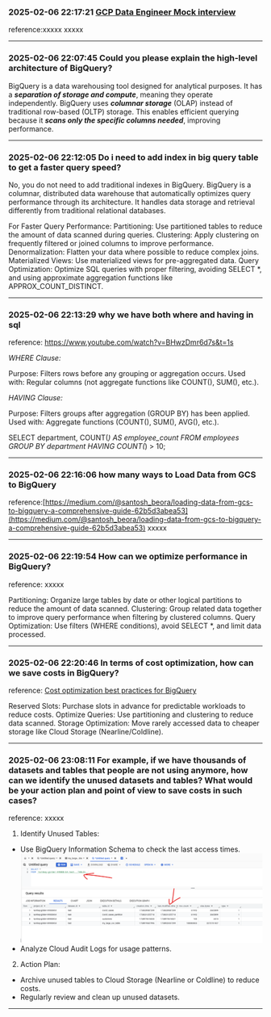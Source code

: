 
### 2025-02-06 22:17:21 [GCP Data Engineer Mock interview](https://www.youtube.com/watch?v=qZwffdeu1sY)
reference:xxxxx
xxxxx
_______________________________________________________________
### 2025-02-06 22:07:45 Could you please explain the high-level architecture of BigQuery?
BigQuery is a data warehousing tool designed for analytical purposes. It has a ***separation of storage and compute***, meaning they operate independently. BigQuery uses ***columnar storage*** (OLAP) instead of traditional row-based (OLTP) storage. This enables efficient querying because it ***scans only the specific columns needed***, improving performance.
_______________________________________________________________
### 2025-02-06 22:12:05 Do i need to add index in big query table to get a faster query speed?
No, you do not need to add traditional indexes in BigQuery. BigQuery is a columnar, distributed data warehouse that automatically optimizes query performance through its architecture. It handles data storage and retrieval differently from traditional relational databases.

For Faster Query Performance:
Partitioning: Use partitioned tables to reduce the amount of data scanned during queries.
Clustering: Apply clustering on frequently filtered or joined columns to improve performance.
Denormalization: Flatten your data where possible to reduce complex joins.
Materialized Views: Use materialized views for pre-aggregated data.
Query Optimization: Optimize SQL queries with proper filtering, avoiding SELECT *, and using approximate aggregation functions like APPROX_COUNT_DISTINCT.
_______________________________________________________________
### 2025-02-06 22:13:29 why we have both where and having in sql
reference: https://www.youtube.com/watch?v=BHwzDmr6d7s&t=1s

*WHERE Clause:*

Purpose: Filters rows before any grouping or aggregation occurs.
Used with: Regular columns (not aggregate functions like COUNT(), SUM(), etc.).

*HAVING Clause:*

Purpose: Filters groups after aggregation (GROUP BY) has been applied.
Used with: Aggregate functions (COUNT(), SUM(), AVG(), etc.).

SELECT department, COUNT(*) AS employee_count
FROM employees
GROUP BY department
HAVING COUNT(*) > 10;
_______________________________________________________________
### 2025-02-06 22:16:06 how many ways to Load Data from GCS to BigQuery
reference:[https://medium.com/@santosh_beora/loading-data-from-gcs-to-bigquery-a-comprehensive-guide-62b5d3abea53](https://medium.com/@santosh_beora/loading-data-from-gcs-to-bigquery-a-comprehensive-guide-62b5d3abea53)
xxxxx
_______________________________________________________________
### 2025-02-06 22:19:54 How can we optimize performance in BigQuery?
reference: xxxxx

Partitioning: Organize large tables by date or other logical partitions to reduce the amount of data scanned.
Clustering: Group related data together to improve query performance when filtering by clustered columns.
Query Optimization: Use filters (WHERE conditions), avoid SELECT *, and limit data processed.
_______________________________________________________________
### 2025-02-06 22:20:46 In terms of cost optimization, how can we save costs in BigQuery?
reference: [Cost optimization best practices for BigQuery](https://www.youtube.com/watch?v=cZgTavxWO2k)

Reserved Slots: Purchase slots in advance for predictable workloads to reduce costs.
Optimize Queries: Use partitioning and clustering to reduce data scanned.
Storage Optimization: Move rarely accessed data to cheaper storage like Cloud Storage (Nearline/Coldline).
_______________________________________________________________
### 2025-02-06 23:08:11 For example, if we have thousands of datasets and tables that people are not using anymore, how can we identify the unused datasets and tables? What would be your action plan and point of view to save costs in such cases?
reference: xxxxx

1. Identify Unused Tables:
- Use BigQuery Information Schema to check the last access times.
![alt text](image-1.png)
- Analyze Cloud Audit Logs for usage patterns.
2. Action Plan:
- Archive unused tables to Cloud Storage (Nearline or Coldline) to reduce costs.
- Regularly review and clean up unused datasets.
_______________________________________________________________